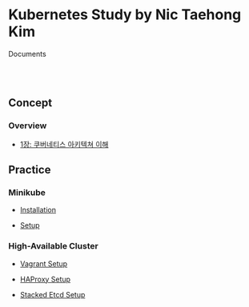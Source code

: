# Kubernetes Study by Nic Taehong Kim

Documents

<br></br>

## Concept

### Overview

- [1장: 쿠버네티스 아키텍쳐 이해](./Documents/001-쿠버네티스_아키텍쳐_이해.md)

## Practice

### Minikube

- [Installation](./Practice/Minikube/001-Installation.md)

- [Setup](./Practice/Minikube/002-Setup.md)

### High-Available Cluster

- [Vagrant Setup](./Practice/Stacked_etcd/001-Vagrantfile.md)

- [HAProxy Setup](./Practice/Stacked_etcd/002-HAProxy.md)

- [Stacked Etcd Setup](./Practice/Stacked_etcd/003-Stacked_Etcd.md)
